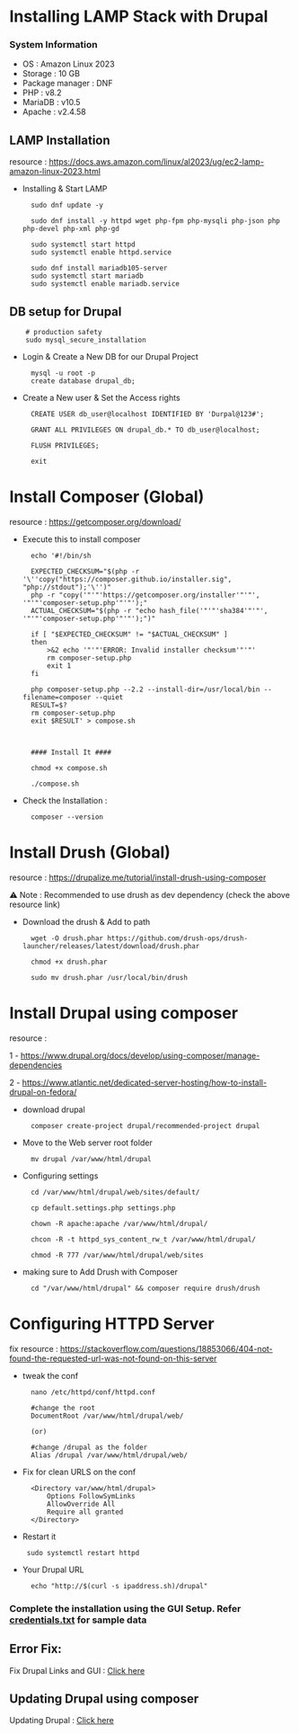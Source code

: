 # Installing LAMP Stack with Drupal

### System Information
- OS : Amazon Linux 2023
- Storage : 10 GB
- Package manager : DNF
- PHP : v8.2
- MariaDB : v10.5
- Apache : v2.4.58

## LAMP Installation 
resource : https://docs.aws.amazon.com/linux/al2023/ug/ec2-lamp-amazon-linux-2023.html
- Installing & Start LAMP 
    
        sudo dnf update -y

        sudo dnf install -y httpd wget php-fpm php-mysqli php-json php php-devel php-xml php-gd

        sudo systemctl start httpd
        sudo systemctl enable httpd.service

        sudo dnf install mariadb105-server
        sudo systemctl start mariadb
        sudo systemctl enable mariadb.service

## DB setup for Drupal 

        # production safety
        sudo mysql_secure_installation
- Login & Create a New DB for our Drupal Project
 
        mysql -u root -p
        create database drupal_db;

- Create a New user & Set the Access rights

        CREATE USER db_user@localhost IDENTIFIED BY 'Durpal@123#';

        GRANT ALL PRIVILEGES ON drupal_db.* TO db_user@localhost;

        FLUSH PRIVILEGES;

        exit
 
# Install Composer (Global)

resource : https://getcomposer.org/download/

- Execute this to install composer

        echo '#!/bin/sh

        EXPECTED_CHECKSUM="$(php -r '\''copy("https://composer.github.io/installer.sig", "php://stdout");'\'')"
        php -r "copy('"'"'https://getcomposer.org/installer'"'"', '"'"'composer-setup.php'"'"');"
        ACTUAL_CHECKSUM="$(php -r "echo hash_file('"'"'sha384'"'"', '"'"'composer-setup.php'"'"');")"

        if [ "$EXPECTED_CHECKSUM" != "$ACTUAL_CHECKSUM" ]
        then
            >&2 echo '"'"'ERROR: Invalid installer checksum'"'"'
            rm composer-setup.php
            exit 1
        fi

        php composer-setup.php --2.2 --install-dir=/usr/local/bin --filename=composer --quiet
        RESULT=$?
        rm composer-setup.php
        exit $RESULT' > compose.sh



        #### Install It ####

        chmod +x compose.sh

        ./compose.sh


- Check the Installation :

        composer --version

# Install Drush (Global)

resource : https://drupalize.me/tutorial/install-drush-using-composer

⚠️ Note : Recommended to use drush as dev dependency (check the above resource link)

- Download the drush & Add to path

        wget -O drush.phar https://github.com/drush-ops/drush-launcher/releases/latest/download/drush.phar

        chmod +x drush.phar

        sudo mv drush.phar /usr/local/bin/drush

# Install Drupal using composer 

resource : 

1 - https://www.drupal.org/docs/develop/using-composer/manage-dependencies

2 - https://www.atlantic.net/dedicated-server-hosting/how-to-install-drupal-on-fedora/

- download drupal 

        composer create-project drupal/recommended-project drupal

- Move to the Web server root folder 

        mv drupal /var/www/html/drupal

- Configuring settings 

        cd /var/www/html/drupal/web/sites/default/

        cp default.settings.php settings.php

        chown -R apache:apache /var/www/html/drupal/

        chcon -R -t httpd_sys_content_rw_t /var/www/html/drupal/

        chmod -R 777 /var/www/html/drupal/web/sites

- making sure to Add Drush with Composer

        cd "/var/www/html/drupal" && composer require drush/drush


# Configuring HTTPD Server 

fix resource : https://stackoverflow.com/questions/18853066/404-not-found-the-requested-url-was-not-found-on-this-server

- tweak the conf

        nano /etc/httpd/conf/httpd.conf

        #change the root 
        DocumentRoot /var/www/html/drupal/web/

        (or)

        #change /drupal as the folder
        Alias /drupal /var/www/html/drupal/web/

- Fix for clean URLS on the conf

        <Directory var/www/html/drupal>
            Options FollowSymLinks
            AllowOverride All
            Require all granted
        </Directory>

-  Restart it 

        sudo systemctl restart httpd


- Your Drupal URL

        echo "http://$(curl -s ipaddress.sh)/drupal"


###  Complete the installation using the GUI Setup. Refer  [credentials.txt](./credentials.txt) for sample data

## Error Fix:
Fix Drupal Links and GUI : [Click here](update.md)


## Updating Drupal using composer 
Updating Drupal : [Click here](./update.md)
